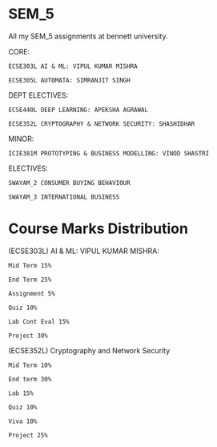 # SEM_5

All my SEM_5 assignments at bennett university.

CORE:

    ECSE303L AI & ML: VIPUL KUMAR MISHRA

    ECSE305L AUTOMATA: SIMRANJIT SINGH

DEPT ELECTIVES: 

    ECSE440L DEEP LEARNING: APEKSHA AGRAWAL

    ECSE352L CRYPTOGRAPHY & NETWORK SECURITY: SHASHIDHAR
    
MINOR:

    ICIE381M PROTOTYPING & BUSINESS MODELLING: VINOD SHASTRI

ELECTIVES:

    SWAYAM_2 CONSUMER BUYING BEHAVIOUR 
    
    SWAYAM_3 INTERNATIONAL BUSINESS


# Course Marks Distribution

(ECSE303L) AI & ML: VIPUL KUMAR MISHRA:

    Mid Term 15%

    End Term 25%

    Assignment 5%

    Quiz 10%

    Lab Cont Eval 15%

    Project 30%
    
(ECSE352L) Cryptography and Network Security
    
    Mid Term 10%
    
    End term 30%
    
    Lab 15%
    
    Quiz 10%
    
    Viva 10%
    
    Project 25%
  

    
